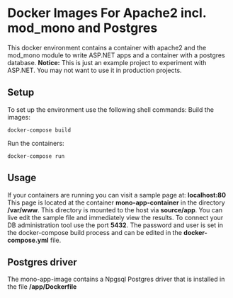 # Docker Images For Apache2 incl. mod_mono and Postgres

This docker environment contains a container with apache2 and the mod_mono module to write ASP.NET apps and a container with a postgres database.
**Notice:** This is just an example project to experiment with ASP.NET. You may not want to use it in 
production projects. 

## Setup
To set up the environment use the following shell commands: 
Build the images:
```
docker-compose build
```
Run the containers:
```
docker-compose run
```

## Usage
If your containers are running you can visit a sample page at: **localhost:80**
This page is located at the container **mono-app-container** in the directory **/var/www**.
This directory is mounted to the host via **source/app**. You can live edit the sample file and 
immediately view the results.
To connect your DB administration tool use the port **5432**. The password and user is
set in the docker-compose build process and can be edited in the **docker-compose.yml** file.

## Postgres driver
The mono-app-image contains a Npgsql Postgres driver that is installed in the file **/app/Dockerfile**

